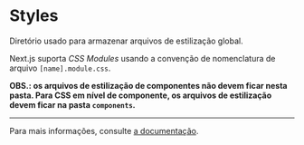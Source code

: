 # Styles
Diretório usado para armazenar arquivos de estilização global.

Next.js suporta _CSS Modules_ usando a convenção de nomenclatura de arquivo `[name].module.css`.

**OBS.: os arquivos de estilização de componentes não devem ficar nesta pasta. Para CSS em nível de componente, os arquivos de estilização devem ficar na pasta `components`.**

---

Para mais informações, consulte [a documentação](https://nextjs.org/docs/basic-features/built-in-css-support).
